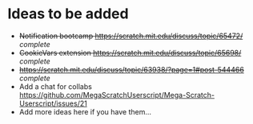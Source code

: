 # Ideas to be added #

 - ~~Notification bootcamp https://scratch.mit.edu/discuss/topic/65472/~~ *complete*
 - ~~CookieVars extension https://scratch.mit.edu/discuss/topic/65698/~~ *complete*
 - ~~https://scratch.mit.edu/discuss/topic/63938/?page=1#post-544466~~ *complete*
 - Add a chat for collabs https://github.com/MegaScratchUserscript/Mega-Scratch-Userscript/issues/21
 - Add more ideas here if you have them...
